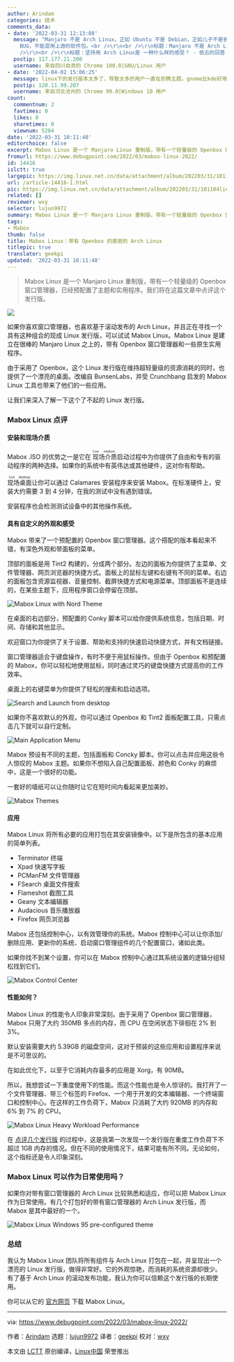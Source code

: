 ```yaml
---
author: Arindam
categories: 技术
comments_data:
- date: '2022-03-31 12:13:08'
  message: "Manjaro 不是 Arch Linux，正如 Ubuntu 不是 Debian，正如儿子不是爸爸。在我看来，只要一个下游发行版，从有自己的软件源开始，就和上游开始分家了。然后就有了只属于自己的
    BUG，不能混用上游的软件包。<br />\r\n<br />\r\n标题：Manjaro 不是 Arch Linux<br />\r\n链接：amane-live.fars.ee/2018/12/17/manjaro-and-arch<br
    />\r\n<br />\r\n标题：坚持用 Arch Linux是 一种什么样的感受？ - 依云的回答 - 知乎<br />\r\n链接：zhihu.com/question/319726368/answer/1050315706"
  postip: 117.177.21.200
  username: 来自四川自贡的 Chrome 100.0|GNU/Linux 用户
- date: '2022-04-02 15:06:25'
  message: linux下的发行版本太多了，导致太多的用户一直在折腾主题。gnome比kde好用，平铺桌面比堆叠好用，openbox比gnome、kde轻量快捷。i3比awesome配置简单好看，xfce也不错哦，希望你永远也不理解这些东西。
  postip: 120.11.99.207
  username: 来自河北沧州的 Chrome 99.0|Windows 10 用户
count:
  commentnum: 2
  favtimes: 0
  likes: 0
  sharetimes: 0
  viewnum: 5284
date: '2022-03-31 10:11:48'
editorchoice: false
excerpt: Mabox Linux 是一个 Manjaro Linux 重制版，带有一个轻量级的 Openbox 窗口管理器，已经预配置了主题和实用程序。我们将在这篇文章中点评这个发行版。
fromurl: https://www.debugpoint.com/2022/03/mabox-linux-2022/
id: 14416
islctt: true
largepic: https://img.linux.net.cn/data/attachment/album/202203/31/101104lieqiqhq3sezqtih.jpg
url: /article-14416-1.html
pic: https://img.linux.net.cn/data/attachment/album/202203/31/101104lieqiqhq3sezqtih.jpg.thumb.jpg
related: []
reviewer: wxy
selector: lujun9972
summary: Mabox Linux 是一个 Manjaro Linux 重制版，带有一个轻量级的 Openbox 窗口管理器，已经预配置了主题和实用程序。我们将在这篇文章中点评这个发行版。
tags:
- Mabox
thumb: false
title: Mabox Linux：带有 Openbox 的美丽的 Arch Linux
titlepic: true
translator: geekpi
updated: '2022-03-31 10:11:48'
---
```



> 
> Mabox Linux 是一个 Manjaro Linux 重制版，带有一个轻量级的 Openbox 窗口管理器，已经预配置了主题和实用程序。我们将在这篇文章中点评这个发行版。
> 
> 
> 


![](/data/attachment/album/202203/31/101104lieqiqhq3sezqtih.jpg)


如果你喜欢窗口管理器，也喜欢基于滚动发布的 Arch Linux，并且正在寻找一个具有这种组合的现成 Linux 发行版，可以试试 Mabox Linux。Mabox Linux 是建立在很棒的 Manjaro Linux 之上的，带有 Openbox 窗口管理器和一些原生实用程序。


由于采用了 Openbox，这个 Linux 发行版在维持超轻量级的资源消耗的同时，也提供了一个漂亮的桌面。改编自 BunsenLabs，并受 Crunchbang 启发的 Mabox Linux 工具也带来了他们的一些应用。


让我们来深入了解一下这个了不起的 Linux 发行版。


### Mabox Linux 点评


#### 安装和现场介质


Mabox .ISO 的优势之一是它在<ruby> 现场介质 <rt>  Live medium </rt></ruby>启动过程中为你提供了自由和专有的驱动程序的两种选择。如果你的系统中有英伟达或其他硬件，这对你有帮助。


<ruby> 现场桌面 <rt>  Live desktop </rt></ruby>让你可以通过 Calamares 安装程序来安装 Mabox。在标准硬件上，安装大约需要 3 到 4 分钟，在我的测试中没有遇到错误。


安装程序也会检测测试设备中的其他操作系统。


#### 具有自定义的外观和感受


Mabox 带来了一个预配置的 Openbox 窗口管理器。这个搭配的版本看起来不错，有深色外观和带面板的菜单。


顶部的面板是用 Tint2 构建的，分成两个部分。左边的面板为你提供了主菜单、文件管理器、网页浏览器的快捷方式。面板上的鼠标左键和右键有不同的菜单。右边的面板包含资源监视器、音量控制、截屏快捷方式和电源菜单。顶部面板不是连续的，在某些主题下，应用程序窗口会停留在顶部。


![Mabox Linux with Nord Theme](/data/attachment/album/202203/31/101148njtz2lhcc2jz8mh8.jpg)


在桌面的右边部分，预配置的 Conky 脚本可以给你提供系统信息，包括日期、时间、存储和其他显示。


欢迎窗口为你提供了关于设置、帮助和支持的快速启动快捷方式，并有文档链接。


窗口管理器适合于键盘操作，有时不便于用鼠标操作。但由于 Openbox 和预配置的 Mabox，你可以轻松地使用鼠标，同时通过灵巧的键盘快捷方式提高你的工作效率。


桌面上的右键菜单为你提供了轻松的搜索和启动选项。


![Search and Launch from desktop](/data/attachment/album/202203/31/101148h0yq1ko11f7pzqpy.jpg)


如果你不喜欢默认的外观，你可以通过 Openbox 和 Tint2 面板配置工具，只需点击几下就可以自行定制。


![Main Application Menu](/data/attachment/album/202203/31/101148bd3kedkk4btdj0ej.jpg)


Mabox 预设有不同的主题，包括面板和 Concky 脚本。你可以点击并应用这些令人惊叹的 Mabox 主题。如果你不想陷入自己配置面板、颜色和 Conky 的麻烦中，这是一个很好的功能。


一套好的墙纸可以让你随时让它在短时间内看起来更加美妙。


![Mabox Themes](/data/attachment/album/202203/31/101148i5d7g99tk9ba9gih.jpg)


#### 应用


Mabox Linux 将所有必要的应用打包在其安装镜像中。以下是所包含的基本应用的简单列表。


* Terminator 终端
* Xpad 快速写字板
* PCManFM 文件管理器
* FSearch 桌面文件搜索
* Flameshot 截图工具
* Geany 文本编辑器
* Audacious 音乐播放器
* Firefox 网页浏览器


Mabox 还包括控制中心，以有效管理你的系统。Mabox 控制中心可以让你添加/删除应用、更新你的系统、启动窗口管理组件的几个配置窗口，诸如此类。


如果你找不到某个设置，你可以在 Mabox 控制中心通过其系统设置的逻辑分组轻松找到它们。


![Mabox Control Center](/data/attachment/album/202203/31/101149bq5f8mb8tmqfsbwg.jpg)


#### 性能如何？


Mabox Linux 的性能令人印象非常深刻。由于采用了 Openbox 窗口管理器，Mabox 只用了大约 350MB 多点的内存，而 CPU 在空闲状态下徘徊在 2% 到 3%。


默认安装需要大约 5.39GB 的磁盘空间，这对于预装的这些应用和设置程序来说是不可思议的。


在如此优化下，以至于它消耗内存最多的应用是 Xorg，有 90MB。


所以，我想尝试一下重度使用下的性能。而这个性能也是令人惊讶的。我打开了一个文件管理器、带三个标签的 Firefox、一个用于开发的文本编辑器、一个终端窗口和控制中心。在这样的工作负荷下，Mabox 只消耗了大约 920MB 的内存和 6% 到 7% 的 CPU。


![Mabox Linux Heavy Workload Performance](/data/attachment/album/202203/31/101149s0mmnaz088j5ou1j.jpg)


在 [点评几个发行版](https://www.debugpoint.com/tag/linux-distro-review) 的过程中，这是我第一次发现一个发行版在重度工作负荷下不超过 1GB 内存的情况。但在不同的使用情况下，结果可能有所不同。无论如何，这个指标还是令人印象深刻。


### Mabox Linux 可以作为日常使用吗？


如果你对带有窗口管理器的 Arch Linux 比较熟悉和适应，你可以把 Mabox Linux 作为日常使用。有几个打包好的带有窗口管理器的 Arch Linux 发行版，而 Mabox 是其中最好的一个。


![Mabox Linux Windows 95 pre-configured theme](/data/attachment/album/202203/31/101149m7t3h3d3a71vy99a.jpg)


### 总结


我认为 Mabox Linux 团队将所有组件与 Arch Linux 打包在一起，并呈现出一个漂亮的 Linux 发行版，做得非常好。它的外观惊艳，而消耗的系统资源却很少。有了基于 Arch Linux 的滚动发布功能，我认为你可以信赖这个发行版的长期使用。


你可以从它的 [官方网页](https://maboxlinux.org/) 下载 Mabox Linux。




---


via: <https://www.debugpoint.com/2022/03/mabox-linux-2022/>


作者：[Arindam](https://www.debugpoint.com/author/admin1/) 选题：[lujun9972](https://github.com/lujun9972) 译者：[geekpi](https://github.com/geekpi) 校对：[wxy](https://github.com/wxy)


本文由 [LCTT](https://github.com/LCTT/TranslateProject) 原创编译，[Linux中国](https://linux.cn/) 荣誉推出